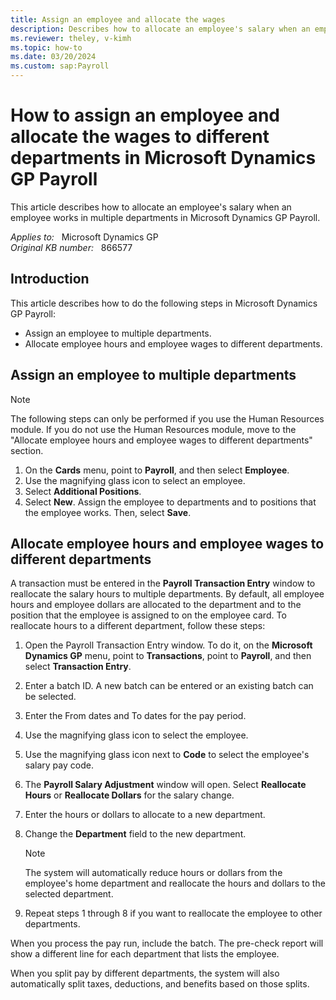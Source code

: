 ```yaml
---
title: Assign an employee and allocate the wages
description: Describes how to allocate an employee's salary when an employee works in multiple departments in Microsoft Dynamics GP Payroll.
ms.reviewer: theley, v-kimh
ms.topic: how-to
ms.date: 03/20/2024
ms.custom: sap:Payroll
---
```

# How to assign an employee and allocate the wages to different departments in Microsoft Dynamics GP Payroll

This article describes how to allocate an employee's salary when an employee works in multiple departments in Microsoft Dynamics GP Payroll.

_Applies to:_ &nbsp; Microsoft Dynamics GP  
_Original KB number:_ &nbsp; 866577

## Introduction

This article describes how to do the following steps in Microsoft Dynamics GP Payroll:

- Assign an employee to multiple departments.
- Allocate employee hours and employee wages to different departments.

## Assign an employee to multiple departments

> [!NOTE]
> The following steps can only be performed if you use the Human Resources module. If you do not use the Human Resources module, move to the "Allocate employee hours and employee wages to different departments" section.

1. On the **Cards** menu, point to **Payroll**, and then select **Employee**.
2. Use the magnifying glass icon to select an employee.
3. Select **Additional Positions**.
4. Select **New**. Assign the employee to departments and to positions that the employee works. Then, select **Save**.

## Allocate employee hours and employee wages to different departments

A transaction must be entered in the **Payroll Transaction Entry** window to reallocate the salary hours to multiple departments. By default, all employee hours and employee dollars are allocated to the department and to the position that the employee is assigned to on the employee card. To reallocate hours to a different department, follow these steps:

1. Open the Payroll Transaction Entry window. To do it, on the **Microsoft Dynamics GP** menu, point to **Transactions**, point to **Payroll**, and then select **Transaction Entry**.
2. Enter a batch ID. A new batch can be entered or an existing batch can be selected.
3. Enter the From dates and To dates for the pay period.
4. Use the magnifying glass icon to select the employee.
5. Use the magnifying glass icon next to **Code** to select the employee's salary pay code.
6. The **Payroll Salary Adjustment** window will open. Select **Reallocate Hours** or **Reallocate Dollars** for the salary change.
7. Enter the hours or dollars to allocate to a new department.
8. Change the **Department** field to the new department.

    > [!NOTE]
    > The system will automatically reduce hours or dollars from the employee's home department and reallocate the hours and dollars to the selected department.
9. Repeat steps 1 through 8 if you want to reallocate the employee to other departments.

When you process the pay run, include the batch. The pre-check report will show a different line for each department that lists the employee.

When you split pay by different departments, the system will also automatically split taxes, deductions, and benefits based on those splits.
